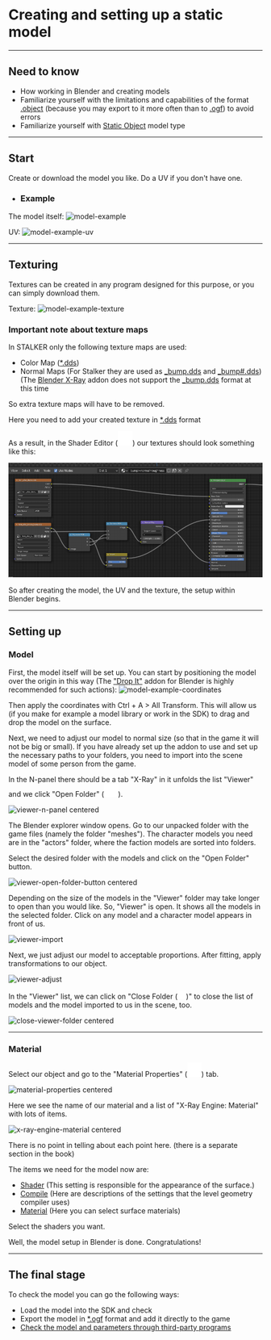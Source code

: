 # Сreating and setting up a static model

___

## Need to know

- How working in Blender and creating models
- Familiarize yourself with the limitations and capabilities of the format [.object](../../reference/main-folders-and-files/file-formats/models/object.md) (because you may export to it more often than to [.ogf](../../reference/main-folders-and-files/file-formats/models/ogf.md)) to avoid errors
- Familiarize yourself with [Static Object](../../reference/terminology/models/static-object.md) model type

___

## Start

Create or download the model you like.
Do a UV if you don't have one.

- ### Example

The model itself:
![model-example]()

UV:
![model-example-uv]()

___

## Texturing

Textures can be created in any program designed for this purpose, or you can simply download them.

Texture:
![model-example-texture]()

### Important note about texture maps

In STALKER only the following texture maps are used:

- Color Map ([*.dds](../../reference/main-folders-and-files/file-formats/textures/dds.md))
- Normal Maps (For Stalker they are used as [_bump.dds](../../reference/main-folders-and-files/file-formats/textures/bump.md) and [_bump#.dds](../../reference/main-folders-and-files/file-formats/textures/bump#.md)) (The [Blender X-Ray](../../reference/modding-tools/blender/blender-x-ray-addon-summary.md) addon does not support the [_bump.dds](../../reference/main-folders-and-files/file-formats/textures/bump.md) format at this time

So extra texture maps will have to be removed.

Here you need to add your created texture in [*.dds](../../reference/main-folders-and-files/file-formats/textures/dds.md) format

As a result, in the Shader Editor (![svg-icon shader-editor](../../reference/modding-tools/blender/images/blender-images-icons/shader-editor.svg)) our textures should look something like this:

![model-example-texture-shading](images/model-example-texture-shading.png)

So after creating the model, the UV and the texture, the setup within Blender begins.

___

## Setting up

### Model

First, the model itself will be set up.
You can start by positioning the model over the origin in this way (The ["Drop It"](https://andreasaust.gumroad.com/l/drop_it) addon for Blender is highly recommended for such actions):
![model-example-coordinates]()

Then apply the coordinates with Ctrl + A > All Transform. This will allow us (if you make for example a model library or work in the SDK) to drag and drop the model on the surface.

Next, we need to adjust our model to normal size (so that in the game it will not be big or small).
If you have already set up the addon to use and set up the necessary paths to your folders, you need to import into the scene model of some person from the game.

In the N-panel there should be a tab "X-Ray" in it unfolds the list "Viewer" and we click "Open Folder" (![svg-icon folder-icon](../../reference/modding-tools/blender/images/blender-images-icons/folder.svg)).

![viewer-n-panel centered]()

The Blender explorer window opens. Go to our unpacked folder with the game files (namely the folder "meshes").
The character models you need are in the "actors" folder, where the faction models are sorted into folders.

Select the desired folder with the models and click on the "Open Folder" button.

![viewer-open-folder-button centered]()

Depending on the size of the models in the "Viewer" folder may take longer to open than you would like.
So, "Viewer" is open. It shows all the models in the selected folder. Click on any model and a character model appears in front of us.

![viewer-import]()

Next, we just adjust our model to acceptable proportions.
After fitting, apply transformations to our object.

![viewer-adjust]()

In the "Viewer" list, we can click on "Close Folder (![svg-icon close-folder](../../reference/modding-tools/blender/images/blender-images-icons/close-folder.svg))" to close the list of models and the model imported to us in the scene, too.

![close-viewer-folder centered]()

___

### Material

Select our object and go to the "Material Properties" (![svg-icon material-properties-logo](../../reference/modding-tools/blender/images/blender-images-icons/material-properties-logo.svg)) tab.

![material-properties centered]()

Here we see the name of our material and a list of "X-Ray Engine: Material" with lots of items.

![x-ray-engine-material centered]()

There is no point in telling about each point here. (there is a separate section in the book)

The items we need for the model now are:

- [Shader](../../reference/shaders/shaders-list/shaders-list.md) (This setting is responsible for the appearance of the surface.)
- [Compile](../../reference/shaders/shaders-list/compiler-shaders-list.md) (Here are descriptions of the settings that the level geometry compiler uses)
- [Material](../../reference/materials/materials-list.md) (Here you can select surface materials)

Select the shaders you want.

Well, the model setup in Blender is done. Congratulations!

___

## The final stage

To check the model you can go the following ways:

- Load the model into the SDK and check
- Export the model in [*.ogf](../../reference/main-folders-and-files/file-formats/models/ogf.md) format and add it directly to the game
- [Check the model and parameters through third-party programs](../../reference/modding-tools/README.md)
